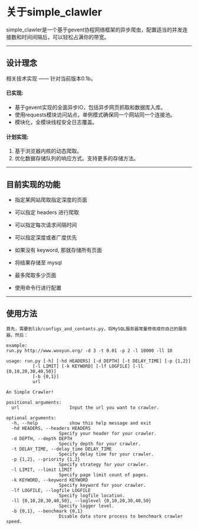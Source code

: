 # 关于simple_clawler
simple_clawler是一个基于gevent协程网络框架的异步爬虫，配置适当的并发连接数和时间间隔后，可以轻松占满你的带宽。

-----

## 设计理念
相关技术实现 —— 针对当前版本0.1b。

#### 已实现:
 - 基于gevent实现的全面异步IO，包括异步网页抓取和数据库入库。
 - 使用requests模块访问站点，单例模式确保同一个网站同一个连接池。
 - 模块化，全模块线程安全日志覆盖。

#### 计划实现:
 1. 基于浏览器内核的动态爬取。
 2. 优化数据存储队列的响应方式。支持更多的存储方法。

-----

## 目前实现的功能
 - 指定某网站爬取指定深度的页面

 - 可以指定 headers 进行爬取

 - 可以指定每次请求间隔时间

 - 可以指定深度或者广度优先

 - 如果没有 keyword, 那就存储所有页面

 - 将结果存储至 mysql

 - 最多爬取多少页面

 - 使用命令行进行配置

-----

## 使用方法
    
	首先，需要到lib/configs_and_contants.py，将MySQL服务器常量修改成你自己的服务器。然后：
	
    example:
    run.py http://www.wooyun.org/ -d 3 -t 0.01 -p 2 -l 10000 -ll 10
    
    usage: run.py [-h] [-hd HEADERS] [-d DEPTH] [-t DELAY_TIME] [-p {1,2}]
              [-l LIMIT] [-k KEYWORD] [-lf LOGFILE] [-ll {0,10,20,30,40,50}]
              [-b {0,1}]
              url

    An Simple Crawler!

    positional arguments:
      url                   Input the url you want to crawler.

    optional arguments:
      -h, --help            show this help message and exit
      -hd HEADERS, --headers HEADERS
                        Specify your header for your crawler.
      -d DEPTH, --depth DEPTH
                        Specify depth for your crawler.
      -t DELAY_TIME, --delay_time DELAY_TIME
                        Specify delay time for your crawler.
      -p {1,2}, --priority {1,2}
                        Specify strategy for your crawler.
      -l LIMIT, --limit LIMIT
                        Specify page limit count of pages.
      -k KEYWORD, --keyword KEYWORD
                        Specify keyword for your crawler.
      -lf LOGFILE, --logfile LOGFILE
                        Specify logfile location.
      -ll {0,10,20,30,40,50}, --loglevel {0,10,20,30,40,50}
                        Specify logger level.
      -b {0,1}, --benchmark {0,1}
                        Disable data store process to benchmark crawler speed.
